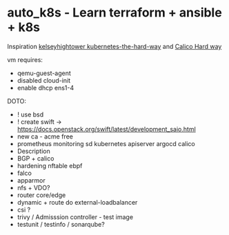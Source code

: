 # auto_k8s - Learn terraform + ansible + k8s
Inspiration <a rel="license" href="https://github.com/kelseyhightower/kubernetes-the-hard-way">kelseyhightower kubernetes-the-hard-way</a> and  <a rel="license" href="https://docs.tigera.io/calico/latest/getting-started/kubernetes/hardway/">Calico Hard way</a>

vm requires:
 * qemu-guest-agent
 * disabled cloud-init
 * enable dhcp ens1-4

DOTO:
* ! use bsd
* ! create swift -> https://docs.openstack.org/swift/latest/development_saio.html
* new ca - acme free
* prometheus monitoring sd kubernetes apiserver argocd calico
* Description
* BGP + calico
* hardening nftable ebpf
* falco
* apparmor
* nfs + VDO?
* router core/edge
* dynamic + route do external-loadbalancer
* csi ?
* trivy / Admisssion controller - test image
* testunit / testinfo / sonarqube?

